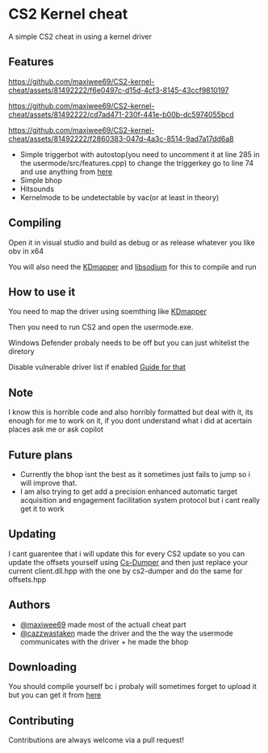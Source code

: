 # CS2 Kernel cheat

A simple CS2 cheat in using a kernel driver

## Features

https://github.com/maxiwee69/CS2-kernel-cheat/assets/81492222/f6e0497c-d15d-4cf3-8145-43ccf9810197



https://github.com/maxiwee69/CS2-kernel-cheat/assets/81492222/cd7ad471-230f-441e-b00b-dc5974055bcd



https://github.com/maxiwee69/CS2-kernel-cheat/assets/81492222/f2860383-047d-4a3c-8514-9ad7a17dd6a8



- Simple triggerbot with autostop(you need to uncomment it at line 285 in the usermode/src/features.cpp) to change the triggerkey go to line 74 and use anything from [here](https://learn.microsoft.com/de-de/windows/win32/inputdev/virtual-key-codes)
- Simple bhop 
- Hitsounds
- Kernelmode to be undetectable by vac(or at least in theory)


## Compiling

Open it in visual studio and build as debug or as release whatever you like obv in x64

You will also need the [KDmapper](https://www.sfml-dev.org/download/sfml/2.6.1/) and [libsodium](https://download.libsodium.org/libsodium/releases/) for this to compile and run
## How to use it

You need to map the driver using soemthing like [KDmapper](https://github.com/TheCruZ/kdmapper) 

Then you need to run CS2 and open the usermode.exe.

Windows Defender probaly needs to be off but you can just whitelist the diretory 

Disable vulnerable driver list if enabled [Guide for that](https://support.microsoft.com/en-au/topic/kb5020779-the-vulnerable-driver-blocklist-after-the-october-2022-preview-release-3fcbe13a-6013-4118-b584-fcfbc6a09936)
## Note

I know this is horrible code and also horribly formatted but deal with it, its enough for me to work on it, if you dont understand what i did at acertain places ask me or ask copilot

## Future plans
- Currently the bhop isnt the best as it sometimes just fails to jump so i will improve that.
- I am also trying to get add a precision enhanced automatic target acquisition and engagement facilitation system protocol but i cant really get it to work 

## Updating

I cant guarentee that i will update this for every CS2 update so you can update the offsets yourself using [Cs-Dumper](https://github.com/a2x/cs2-dumper) and then just replace your current client.dll.hpp with the one by cs2-dumper and do the same for offsets.hpp
## Authors
- [@maxiwee69](https://www.github.com/maxiwee69) made most of the actuall cheat part
- [@cazzwastaken](https://www.github.com/cazzwastaken) made the driver and the the way the usermode communicates with the driver + he made the bhop

## Downloading

You should compile yourself bc i probaly will sometimes forget to upload it but you can get it from [here](https://www.unknowncheats.me/forum/counter-strike-2-a/627119-cs2-kernel-cheat.html#post4018223)


## Contributing

Contributions are always welcome via a pull request!
